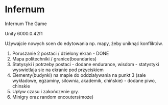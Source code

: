 # Infernum
Infernum The Game

Unity 6000.0.42f1

Używajcie nowych scen do edytowania np. mapy, żeby uniknąć konfliktów.

1. Poruszanie 2 postaci / dzielony ekran - DONE
2. Mapa politechniki / granice(boundaries)
3. Statysyki i potrzeby postaci - dodane endurance, wisdom - statystyki wyswietlaja sie na ekranie pod przyciskiem
4. Elementy(budynki) na mapie do oddziaływania na punkt 3 (sale wykładowe, egzaminy, silownia, akademik, chińskie) - dodane piwo, chinskie
5. Upływ czasu i zakończenie gry.
6. Minigry oraz random encouters(może)
